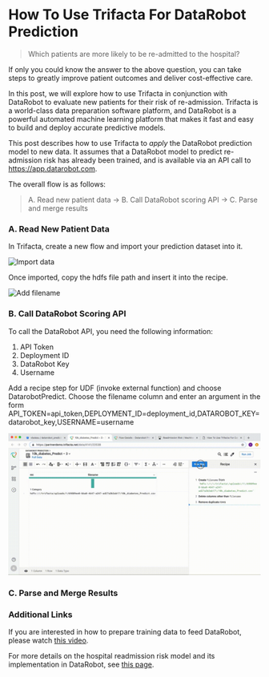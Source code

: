 # How To Use Trifacta For DataRobot Prediction

> Which patients are more likely to be re-admitted to the hospital?

If only you could know the answer to the above question, you can take steps to greatly improve patient outcomes and deliver cost-effective care.

In this post, we will explore how to use Trifacta in conjunction with DataRobot to evaluate new patients for their risk of re-admission. Trifacta is a world-class data preparation software platform, and DataRobot is a powerful automated machine learning platform that makes it fast and easy to build and deploy accurate predictive models.

This post describes how to use Trifacta to *apply* the DataRobot prediction model to new data. It assumes that a DataRobot model to predict re-admission risk has already been trained, and is available via an API call to https://app.datarobot.com. 

The overall flow is as follows:

> A. Read new patient data &rarr; B. Call DataRobot scoring API &rarr; C. Parse and merge results

### A. Read New Patient Data

In Trifacta, create a new flow and import your prediction dataset into it.

![Import data](01_import_data.gif)

Once imported, copy the hdfs file path and insert it into the recipe.

![Add filename](02_add_filename.gif)

### B. Call DataRobot Scoring API

To call the DataRobot API, you need the following information:

1. API Token
2. Deployment ID
3. DataRobot Key
4. Username

Add a recipe step for UDF (invoke external function) and choose DatarobotPredict. Choose the filename column and enter an argument in the form API_TOKEN=api_token,DEPLOYMENT_ID=deployment_id,DATAROBOT_KEY=datarobot_key,USERNAME=username

![UDF](03_udf.gif)

### C. Parse and Merge Results

### Additional Links

If you are interested in how to prepare training data to feed DataRobot, please watch [this video](https://youtu.be/DafaYnJe_cs). 

For more details on the hospital readmission risk model and its implementation in DataRobot, see [this page](https://www.datarobot.com/use-cases/hospital-readmission-risk/).